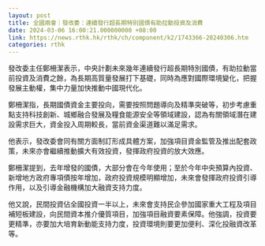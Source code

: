 ```yaml
---
layout: post
title: 全國兩會｜發改委：連續發行超長期特別國債有助拉動投資及消費
date: 2024-03-06 16:00:21.000000000 +08:00
link: https://news.rthk.hk/rthk/ch/component/k2/1743366-20240306.htm
categories: rthk
---
```


發改委主任鄭柵潔表示，中央計劃未來幾年連續發行超長期特別國債，有助拉動當前投資及消費之餘，為長期高質量發展打下基礎，同時為應對國際環境變化，把握發展主動權，集中力量加快推動中國現代化。

鄭柵潔指，長期國債資金主要投向，需要按照問題導向及精準突破等，初步考慮重點支持科技創新、城鄉融合發展及糧食能源安全等領域建設，認為有關領域潛在建設需求巨大，資金投入周期較長，當前資金渠道難以滿足需求。

他表示，發改委會同有關方面制訂形成具體方案，加強項目資金監管及推出配套政策，未來亦會繼續推動擴大有效投資，發揮政府投資的放大效應。

鄭柵潔提到，去年增發的國債，大部分會在今年使用；至於今年中央預算內投資、新增地方政府專項債按年增加，政府投資規模明顯增加，未來會發揮政府投資引導作用，以及引導金融機構加大融資支持力度。

他又說，民間投資佔全國投資一半以上，未來會支持民企參加國家重大工程及項目補短板建設，向民間資本推介優質項目，加強項目融資要素保障。他強調，投資要更精準，亦要加大培育新動能支持力度，投資環境則要更加便利、深化投融資改革等。
